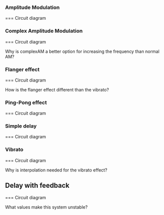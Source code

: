 ### Amplitude Modulation
===
Circuit diagram


### Complex Amplitude Modulation 
===
Circuit diagram

Why is complexAM a better option for increasing the frequency than normal AM?


### Flanger effect
===
Circuit diagram

How is the flanger effect different than the vibrato?

### Ping-Pong effect
===
Circuit diagram


### Simple delay
=== 
Circuit diagram


### Vibrato
===
Circuit diagram

Why is interpolation needed for the vibrato effect?

## Delay with feedback
===
Circuit diagram

What values make this system unstable?

